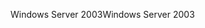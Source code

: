 <span data-ttu-id="5f193-101">Windows Server 2003</span><span class="sxs-lookup"><span data-stu-id="5f193-101">Windows Server 2003</span></span>